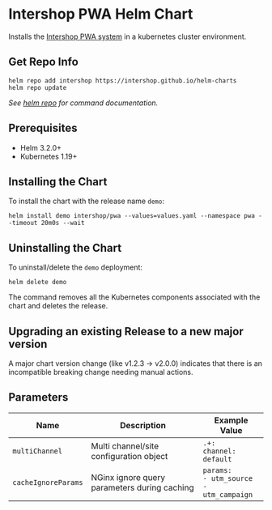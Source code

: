 # Intershop PWA Helm Chart

Installs the [Intershop PWA system](https://github.com/intershop/intershop-pwa) in a kubernetes cluster environment.

## Get Repo Info

```console
helm repo add intershop https://intershop.github.io/helm-charts
helm repo update
```

_See [helm repo](https://helm.sh/docs/helm/helm_repo/) for command documentation._

## Prerequisites
* Helm 3.2.0+
* Kubernetes 1.19+
## Installing the Chart

To install the chart with the release name `demo`:

```console
helm install demo intershop/pwa --values=values.yaml --namespace pwa --timeout 20m0s --wait
```

## Uninstalling the Chart

To uninstall/delete the `demo` deployment:

```console
helm delete demo
```

The command removes all the Kubernetes components associated with the chart and deletes the release.

## Upgrading an existing Release to a new major version

A major chart version change (like v1.2.3 -> v2.0.0) indicates that there is an
incompatible breaking change needing manual actions.

## Parameters

| Name                                      | Description                                   |  Example Value                                          |
|-------------------------------------------|-----------------------------------------------|---------------------------------------------------------|
| `multiChannel`                            | Multi channel/site configuration object       | `.+:`<br>`channel: default`                             |
| `cacheIgnoreParams`                       | NGinx ignore query parameters during caching  | `params:`<br>`- utm_source`<br>`- utm_campaign`         |
